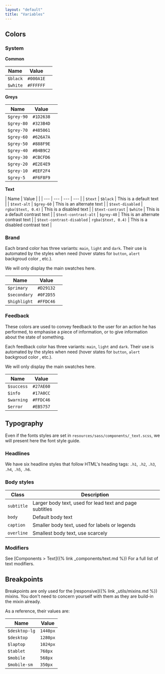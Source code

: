 ```yaml
---
layout: "default"
title: "Variables"
---
```


## Colors

### System

**Common**

| Name | Value | |
| --- | --- | --- |
| `$black` | `#000A1E` | <span class="colorBlock fill--black"></span> |
| `$white` | `#FFFFFF` | <span class="colorBlock fill--white"></span> |

**Greys**

| Name | Value | |
| --- | --- | --- |
| `$grey-90` | `#1D2638` | <span class="colorBlock fill--grey90"></span> |
| `$grey-80` | `#323B4D` | <span class="colorBlock fill--grey80"></span> |
| `$grey-70` | `#485061` | <span class="colorBlock fill--grey70"></span> |
| `$grey-60` | `#626A7A` | <span class="colorBlock fill--grey60"></span> |
| `$grey-50` | `#888F9E` | <span class="colorBlock fill--grey50"></span> |
| `$grey-40` | `#B4B9C2` | <span class="colorBlock fill--grey40"></span> |
| `$grey-30` | `#CBCFD6` | <span class="colorBlock fill--grey30"></span> |
| `$grey-20` | `#E2E4E9` | <span class="colorBlock fill--grey20"></span> |
| `$grey-10` | `#EEF2F4` | <span class="colorBlock fill--grey10"></span> |
| `$grey-5` | `#F6F8F9` | <span class="colorBlock fill--grey5"></span> |

**Text**

| Name | Value | |
| --- | --- | --- | --- |
| `$text` | `$black` | <span class="body text--default">This is a default text</span> |
| `$text-alt` | `$grey-60` | <span class="body text--alt">This is an alternate text</span> |
| `$text-disabled` | `rgba($text, 0.4)` | <span class="body text--disabled">This is a disabled text</span> |
| `$text-contrast` | `$white` | <span class="textBlock fill--black"><span class="body text--contrast">This is a default contrast text</span></span> |
| `$text-contrast-alt` | `$grey-40` | <span class="textBlock fill--black"><span class="body text--contrastAlt">This is an alternate contrast text</span></span> |
| `$text-contrast-disabled` | `rgba($text, 0.4)` | <span class="textBlock fill--black"><span class="body text--contrastDisabled">This is a disabled contrast text</span></span> |

### Brand

Each brand color has three variants: `main`, `light` and `dark`. Their use is automated by the styles when need (hover states for `button`, `alert` backgroud color , etc.).

We will only display the main swatches here.

| Name | Value | |
| --- | --- | --- |
| `$primary` | `#D29132` | <span class="colorBlock fill--primary"></span> |
| `$secondary` | `#0F2D55` | <span class="colorBlock fill--secondary"></span> |
| `$highlight` | `#FFDC46` | <span class="colorBlock fill--highlight"></span> |

### Feedback

These colors are used to convey feedback to the user for an action he has performed, to emphasise a piece of information, or to give information about the state of something.

Each feedback color has three variants: `main`, `light` and `dark`. Their use is automated by the styles when need (hover states for `button`, `alert` backgroud color , etc.).

We will only display the main swatches here.

| Name | Value | |
| --- | --- | --- |
| `$success` | `#27AE60` | <span class="colorBlock fill--success"></span> |
| `$info` | `#17A0CC` | <span class="colorBlock fill--info"></span> |
| `$warning` | `#FFDC46` | <span class="colorBlock fill--warning"></span> |
| `$error` | `#EB5757` | <span class="colorBlock fill--error"></span> |

## Typography

Even if the fonts styles are set in `resources/sass/components/_text.scss`, we will present here the font style guide.

### Headlines

We have six headline styles that follow HTML's heading tags: `.h1`, `.h2`, `.h3`, `.h4`, `.h5`, `.h6`.

### Body styles

| Class | Description |
| --- | --- |
| `subtitle` | Larger body text, used for lead text and page subtitles |
| `body` | Default body text |
| `caption` | Smaller body text, used for labels or legends |
| `overline` | Smallest body text, use scarcely |

### Modifiers 

See 
[Components > Text]({% link _components/text.md %})
For a full list of text modifiers.

## Breakpoints

Breakpoints are only used for the [responsive]({% link _utils/mixins.md %}) mixins. You don't need to concern yourself with them as they are build-in the mixin already.

As a reference, their values are:

| Name | Value |
| --- | --- |
| `$desktop-lg` | `1440px` |
| `$desktop` | `1280px` |
| `$laptop` | `1024px` |
| `$tablet` | `768px` |
| `$mobile` | `568px` |
| `$mobile-sm` | `350px` |
